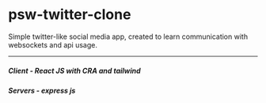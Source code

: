 # psw-twitter-clone
Simple twitter-like social media app, created to learn communication with websockets and api usage.

---

##### Client - React JS with CRA and tailwind

##### Servers - express js
